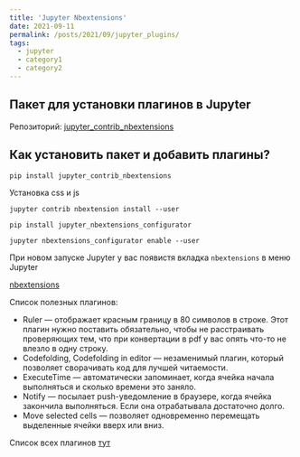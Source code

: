 ```yaml
---
title: 'Jupyter Nbextensions'
date: 2021-09-11
permalink: /posts/2021/09/jupyter_plugins/
tags:
  - jupyter
  - category1
  - category2
---
```


## Пакет для установки плагинов в Jupyter

Репозиторий:  [jupyter_contrib_nbextensions](https://github.com/ipython-contrib/jupyter_contrib_nbextensions)

## Как установить пакет и добавить плагины? 

`pip install jupyter_contrib_nbextensions`

Установка css и js

`jupyter contrib nbextension install --user`

`pip install jupyter_nbextensions_configurator`

`jupyter nbextensions_configurator enable --user`

При новом запуске Jupyter у вас появистя вкладка `nbextensions` в меню Jupyter

[nbextensions](/images/nbextensions.png)

Список полезных плагинов:

* Ruler — отображает красным границу в 80 символов в строке. Этот плагин нужно поставить обязательно, чтобы не расстраивать проверяющих тем, что при конвертации в pdf у вас опять что-то не влезло в одну строку.
* Codefolding, Codefolding in editor — незаменимый плагин, который позволяет сворачивать код для лучшей читаемости.
* ExecuteTime — автоматически запоминает, когда ячейка начала выполняться и сколько времени это заняло.
* Notify — посылает push-уведомление в браузере, когда ячейка закончила выполняться. Если она отрабатывала достаточно долго.
* Move selected cells — позволяет одновременно перемещать выделенные ячейки вверх или вниз.

Список всех плагинов [тут](https://jupyter-contrib-nbextensions.readthedocs.io/en/latest/nbextensions.html)